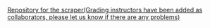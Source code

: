 [Repository for the scraper(Grading instructors have been added as collaborators, please let us know if there are any problems)](https://github.com/Marten221/KvEEScraper)
